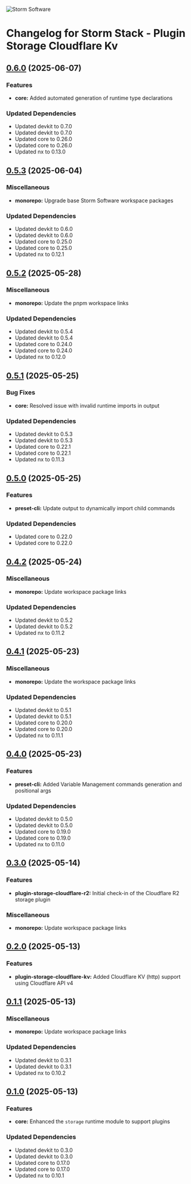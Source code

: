 ![Storm Software](https://public.storm-cdn.com/brand-banner.png)

# Changelog for Storm Stack - Plugin Storage Cloudflare Kv

## [0.6.0](https://github.com/storm-software/storm-stack/releases/tag/plugin-storage-cloudflare-kv%400.6.0) (2025-06-07)

### Features

- **core:** Added automated generation of runtime type declarations

### Updated Dependencies

- Updated devkit to 0.7.0
- Updated devkit to 0.7.0
- Updated core to 0.26.0
- Updated core to 0.26.0
- Updated nx to 0.13.0

## [0.5.3](https://github.com/storm-software/storm-stack/releases/tag/plugin-storage-cloudflare-kv%400.5.3) (2025-06-04)

### Miscellaneous

- **monorepo:** Upgrade base Storm Software workspace packages

### Updated Dependencies

- Updated devkit to 0.6.0
- Updated devkit to 0.6.0
- Updated core to 0.25.0
- Updated core to 0.25.0
- Updated nx to 0.12.1

## [0.5.2](https://github.com/storm-software/storm-stack/releases/tag/plugin-storage-cloudflare-kv%400.5.2) (2025-05-28)

### Miscellaneous

- **monorepo:** Update the pnpm workspace links

### Updated Dependencies

- Updated devkit to 0.5.4
- Updated devkit to 0.5.4
- Updated core to 0.24.0
- Updated core to 0.24.0
- Updated nx to 0.12.0

## [0.5.1](https://github.com/storm-software/storm-stack/releases/tag/plugin-storage-cloudflare-kv%400.5.1) (2025-05-25)

### Bug Fixes

- **core:** Resolved issue with invalid runtime imports in output

### Updated Dependencies

- Updated devkit to 0.5.3
- Updated devkit to 0.5.3
- Updated core to 0.22.1
- Updated core to 0.22.1
- Updated nx to 0.11.3

## [0.5.0](https://github.com/storm-software/storm-stack/releases/tag/plugin-storage-cloudflare-kv%400.5.0) (2025-05-25)

### Features

- **preset-cli:** Update output to dynamically import child commands

### Updated Dependencies

- Updated core to 0.22.0
- Updated core to 0.22.0

## [0.4.2](https://github.com/storm-software/storm-stack/releases/tag/plugin-storage-cloudflare-kv%400.4.2) (2025-05-24)

### Miscellaneous

- **monorepo:** Update workspace package links

### Updated Dependencies

- Updated devkit to 0.5.2
- Updated devkit to 0.5.2
- Updated nx to 0.11.2

## [0.4.1](https://github.com/storm-software/storm-stack/releases/tag/plugin-storage-cloudflare-kv%400.4.1) (2025-05-23)

### Miscellaneous

- **monorepo:** Update the workspace package links

### Updated Dependencies

- Updated devkit to 0.5.1
- Updated devkit to 0.5.1
- Updated core to 0.20.0
- Updated core to 0.20.0
- Updated nx to 0.11.1

## [0.4.0](https://github.com/storm-software/storm-stack/releases/tag/plugin-storage-cloudflare-kv%400.4.0) (2025-05-23)

### Features

- **preset-cli:** Added Variable Management commands generation and positional
  args

### Updated Dependencies

- Updated devkit to 0.5.0
- Updated devkit to 0.5.0
- Updated core to 0.19.0
- Updated core to 0.19.0
- Updated nx to 0.11.0

## [0.3.0](https://github.com/storm-software/storm-stack/releases/tag/plugin-storage-cloudflare-kv%400.3.0) (2025-05-14)

### Features

- **plugin-storage-cloudflare-r2:** Initial check-in of the Cloudflare R2
  storage plugin

### Miscellaneous

- **monorepo:** Update workspace package links

## [0.2.0](https://github.com/storm-software/storm-stack/releases/tag/plugin-storage-cloudflare-kv%400.2.0) (2025-05-13)

### Features

- **plugin-storage-cloudflare-kv:** Added Cloudflare KV (http) support using
  Cloudflare API v4

## [0.1.1](https://github.com/storm-software/storm-stack/releases/tag/plugin-storage-cloudflare-kv%400.1.1) (2025-05-13)

### Miscellaneous

- **monorepo:** Update workspace package links

### Updated Dependencies

- Updated devkit to 0.3.1
- Updated devkit to 0.3.1
- Updated nx to 0.10.2

## [0.1.0](https://github.com/storm-software/storm-stack/releases/tag/plugin-storage-cloudflare-kv%400.1.0) (2025-05-13)

### Features

- **core:** Enhanced the `storage` runtime module to support plugins

### Updated Dependencies

- Updated devkit to 0.3.0
- Updated devkit to 0.3.0
- Updated core to 0.17.0
- Updated core to 0.17.0
- Updated nx to 0.10.1
